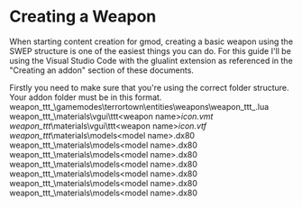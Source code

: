 # Creating a Weapon
When starting content creation for gmod, creating a basic weapon using the SWEP structure is one of the easiest things you can do.
For this guide I'll be using the Visual Studio Code with the glualint extension as referenced in the "Creating an addon" section of these documents.

Firstly you need to make sure that you're using the correct folder structure.
Your addon folder must be in this format.
  weapon_ttt_<weapon name>\gamemodes\terrortown\entities\weapons\weapon_ttt_<weapon name>.lua
  weapon_ttt_<weapon name>\materials\vgui\ttt\<weapon name>_icon.vmt
  weapon_ttt_<weapon name>\materials\vgui\ttt\<weapon name>_icon.vtf
  weapon_ttt_<weapon name>\materials\models\<model name>.dx80
  weapon_ttt_<weapon name>\materials\models\<model name>.dx80
  weapon_ttt_<weapon name>\materials\models\<model name>.dx80
  weapon_ttt_<weapon name>\materials\models\<model name>.dx80
  weapon_ttt_<weapon name>\materials\models\<model name>.dx80
  weapon_ttt_<weapon name>\materials\models\<model name>.dx80
  weapon_ttt_<weapon name>\materials\models\<model name>.dx80
